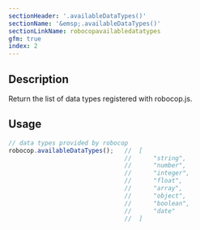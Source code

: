 ```yaml
---
sectionHeader: '.availableDataTypes()'
sectionName: '&emsp;.availableDataTypes()'
sectionLinkName: robocopavailabledatatypes
gfm: true
index: 2
---
```

## Description
Return the list of data types registered with robocop.js.

## Usage
```javascript
// data types provided by robocop
robocop.availableDataTypes();   //  [
								//      "string",
								//      "number",
								//      "integer",
								//      "float",
								//      "array",
								//      "object",
								//      "boolean",
								//      "date"
								//  ]
```
